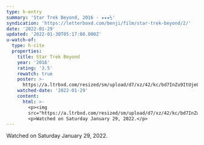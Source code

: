 ```yaml
---
type: h-entry
summary: 'Star Trek Beyond, 2016 - ★★★½'
syndication: 'https://letterboxd.com/benji/film/star-trek-beyond/2/'
date: '2022-01-29'
updated: '2022-01-30T05:17:08.000Z'
u-watch-of:
  type: h-cite
  properties:
    title: Star Trek Beyond
    year: '2016'
    rating: '3.5'
    rewatch: true
    poster: >-
      https://a.ltrbxd.com/resized/sm/upload/d7/xz/42/kc/bd7InZu9ItUjeLGZqcwCWEGPLjT-0-500-0-750-crop.jpg?k=e4ae7f67b5
    watched-date: '2022-01-29'
    content:
      html: >-
        <p><img
        src="https://a.ltrbxd.com/resized/sm/upload/d7/xz/42/kc/bd7InZu9ItUjeLGZqcwCWEGPLjT-0-500-0-750-crop.jpg?k=e4ae7f67b5"/></p>
        <p>Watched on Saturday January 29, 2022.</p>
---
```

Watched on Saturday January 29, 2022.
